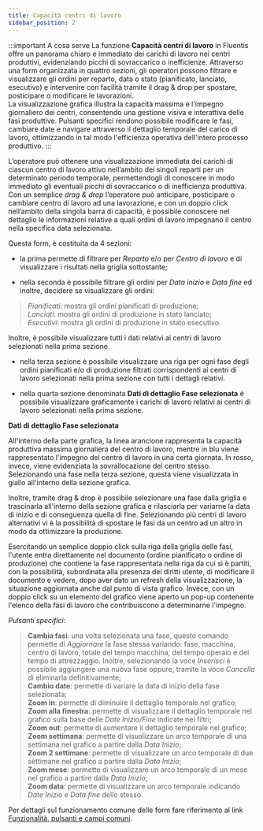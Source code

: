 ```yaml
---
title: Capacità centri di lavoro
sidebar_position: 2
---
```


:::important A cosa serve
La funzione **Capacità centri di lavoro** in Fluentis offre un panorama chiaro e immediato dei carichi di lavoro nei centri produttivi, evidenziando picchi di sovraccarico o inefficienze. Attraverso una form organizzata in quattro sezioni, gli operatori possono filtrare e visualizzare gli ordini per reparto, data o stato (pianificato, lanciato, esecutivo) e intervenire con facilità tramite il drag & drop per spostare, posticipare o modificare le lavorazioni.     
La visualizzazione grafica illustra la capacità massima e l'impegno giornaliero dei centri, consentendo una gestione visiva e interattiva delle fasi produttive. Pulsanti specifici rendono possibile modificare le fasi, cambiare date e navigare attraverso il dettaglio temporale del carico di lavoro, ottimizzando in tal modo l'efficienza operativa dell'intero processo produttivo.
:::

L’operatore può ottenere una visualizzazione immediata dei carichi di ciascun centro di lavoro attivo nell’ambito dei singoli reparti per un determinato periodo temporale, permettendogli di conoscere in modo immediato gli eventuali picchi di sovraccarico o di inefficienza produttiva. 
Con un semplice *drag & drop* l’operatore può anticipare, posticipare o cambiare centro di lavoro ad una lavorazione, e con un doppio click nell’ambito della singola barra di capacità, è possibile conoscere nel dettaglio le informazioni relative a quali ordini di lavoro impegnano il centro nella specifica data selezionata.

Questa form, è costituita da 4 sezioni: 

- la prima permette di filtrare per *Reparto* e/o per *Centro di lavoro* e di visualizzare i risultati nella griglia sottostante;  

- nella seconda è possibile filtrare gli ordini per *Data inizio* e *Data fine* ed inoltre, decidere se visualizzare gli ordini: 

> *Pianificati*: mostra gli ordini pianificati di produzione;              
> *Lanciati*: mostra gli ordini di produzione in stato lanciato;                
> *Esecutivi*: mostra gli ordini di produzione in stato esecutivo.          

Inoltre, è possibile visualizzare tutti i dati relativi ai centri di lavoro selezionati nella prima sezione.

- nella terza sezione è possibile visualizzare una riga per ogni fase degli ordini pianificati e/o di produzione filtrati corrispondenti ai centri di lavoro selezionati nella prima sezione con tutti i dettagli relativi.

- nella quarta sezione denominata **Dati di dettaglio Fase selezionata** è possibile visualizzare graficamente i carichi di lavoro relativi ai centri di lavoro selezionati nella prima sezione. 

**Dati di dettaglio Fase selezionata**

All'interno della parte grafica, la linea arancione rappresenta la capacità produttiva massima giornaliera del centro di lavoro, mentre in blu viene rappresentato l'impegno del centro di lavoro in una certa giornata. In rosso, invece, viene evidenziata la sovrallocazione del centro stesso.
Selezionando una fase nella terza sezione, questa viene visualizzata in giallo all'interno della sezione grafica.

Inoltre, tramite drag & drop è possibile selezionare una fase dalla griglia e trascinarla all'interno della sezione grafica e rilasciarla per variarne la data di inizio e di conseguenza quella di fine. Selezionando più centri di lavoro alternativi vi è la possibilità di spostare le fasi da un centro ad un altro in modo da ottimizzare la produzione.

Esercitando un semplice doppio click sulla riga della griglia delle fasi, l'utente entra direttamente nel documento (ordine pianificato o ordine di produzione) che contiene la fase rappresentata nella riga da cui si è partiti, con la possibilità, subordinata alla presenza dei diritti utente, di modificare il documento e vedere, dopo aver dato un refresh della visualizzazione, la situazione aggiornata anche dal punto di vista grafico.
Invece, con un doppio click su un elemento del grafico viene aperto un pop-up contenente l'elenco della fasi di lavoro che contribuiscono a determinarne l'impegno.

*Pulsanti specifici*:  

> **Cambia fasi**: una volta selezionata una fase, questo comando permette di *Aggiornare* la fase stessa variando: fase, macchina, centro di lavoro, totale del tempo macchina, del tempo operaio e del tempo di attrezzaggio. Inoltre, selezionando la voce *Inserisci* è possibile aggiungere una nuova fase oppure, tramite la voce *Cancella* di eliminarla definitivamente;            
> **Cambio date**: permette di variare la data di inizio della fase selezionata;         
> **Zoom in**: permette di diminuire il dettaglio temporale nel grafico;          
> **Zoom alla finestra**: permette di visualizzare il dettaglio temporale nel grafico sulla base delle *Date Inizio/Fine* indicate nei filtri;                    
> **Zoom out**: permette di aumentare il dettaglio temporale nel grafico;              
> **Zoom settimana**: permette di visualizzare un arco temporale di una settimana nel grafico a partire dalla *Data Inizio*;              
> **Zoom 2 settimane**: permette di visualizzare un arco temporale di due settimane nel grafico a partire dalla *Data Inizio*;     
> **Zoom mese**: permette di visualizzare un arco temporale di un mese nel grafico a partire dalla *Data Inizio*;     
> **Zoom data**: permette di visualizzare un arco temporale indicando *Date Inizio* e *Data fine* dello stesso.

Per dettagli sul funzionamento comune delle form fare riferimento al link [Funzionalità, pulsanti e campi comuni](/docs/guide/common).
